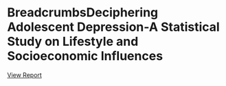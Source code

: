# BreadcrumbsDeciphering Adolescent Depression-A Statistical Study on Lifestyle and Socioeconomic Influences
[View Report](https://github.com/William-07/Deciphering-Adolescent-Depression--A-Statistical-Study-on-Lifestyle-and-Socioeconomic-Influences/blob/main/Stat_Final.pdf)
